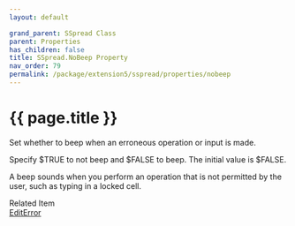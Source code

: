 ```yaml
---
layout: default

grand_parent: SSpread Class
parent: Properties
has_children: false
title: SSpread.NoBeep Property
nav_order: 79
permalink: /package/extension5/sspread/properties/nobeep
---
```

# {{ page.title }}

Set whether to beep when an erroneous operation or input is made.

Specify $TRUE to not beep and $FALSE to beep. The initial value is $FALSE.

A beep sounds when you perform an operation that is not permitted by the user, such as typing in a locked cell.

Related Item<br>
<a href="/package/extension5/sspread/events/editerror">EditError</a>